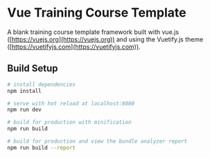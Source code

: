 # Vue Training Course Template

A blank training course template framework built with vue.js ([https://vuejs.org](https://vuejs.org)) and using the Vuetify.js theme ([https://vuetifyjs.com](https://vuetifyjs.com)).

## Build Setup

``` bash
# install dependencies
npm install

# serve with hot reload at localhost:8080
npm run dev

# build for production with minification
npm run build

# build for production and view the bundle analyzer report
npm run build --report
```
